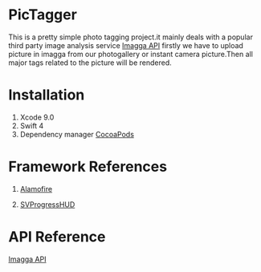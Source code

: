# PicTagger

This is a pretty simple photo tagging project.it mainly deals with a popular third party image analysis service  <a href="https://imagga.com/">Imagga API</a>
firstly we have to upload picture in imagga from our photogallery or instant camera picture.Then all major tags related to the 
picture will be rendered.

# Installation
 1. Xcode 9.0
 2. Swift 4
 3. Dependency manager <a href="https://cocoapods.org/">CocoaPods</a>
 



# Framework References

1. <a href="https://github.com/Alamofire/Alamofire">Alamofire</a>

2. <a href="https://github.com/SVProgressHUD/SVProgressHUD">SVProgressHUD</a>



# API Reference
  <a href="https://imagga.com/">Imagga API</a>
